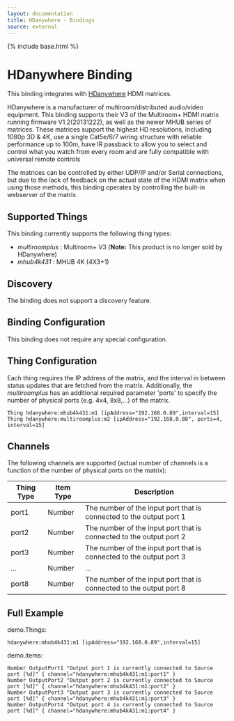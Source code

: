 ```yaml
---
layout: documentation
title: HDanywhere - Bindings
source: external
---
```


<!-- Attention authors: Do not edit directly. Please add your changes to the appropriate source repository -->

{% include base.html %}

# HDanywhere Binding 

This binding integrates with [HDanywhere](http://www.hdanywhere.co.uk) HDMI matrices. 

HDanywhere is a manufacturer of multiroom/distributed audio/video equipment. This binding supports their V3 of the Multiroom+ HDMI matrix running firmware V1.2(20131222), as well as the newer MHUB series of matrices. These matrices support the highest HD resolutions, including 1080p 3D & 4K, use a single Cat5e/6/7 wiring structure with reliable performance up to 100m, have IR passback to allow you to select and control what you watch from every room and are fully compatible with universal remote controls

The matrices can be controlled by either UDP/IP and/or Serial connections, but due to the lack of feedback on the actual state of the HDMI matrix when using those methods, this binding operates by controlling the built-in webserver of the matrix.

## Supported Things

This binding currently supports the following thing types:

* *multiroomplus* : Multiroom+ V3 (**Note:** This product is no longer sold by HDanywhere)
* *mhub4k431* : MHUB 4K (4X3+1)

## Discovery

The binding does not support a discovery feature.

## Binding Configuration

This binding does not require any special configuration.

## Thing Configuration

Each thing requires the IP address of the matrix, and the interval in between status updates that are fetched from the matrix. Additionally, the *multiroomplus* has an additional required parameter 'ports' to specify the number of physical ports (e.g. 4x4, 8x8,...) of the matrix.

```
Thing hdanywhere:mhub4k431:m1 [ipAddress="192.168.0.89",interval=15]
Thing hdanywhere:multiroomplus:m2 [ipAddress="192.168.0.88", ports=4, interval=15]
```

## Channels

The following channels are supported (actual number of channels is a function of the number of physical ports on the matrix):

| Thing Type      |  Item Type    | Description                                                         |
|-----------------|---------------|---------------------------------------------------------------------|
| port1           |  Number       | The number of the input port that is connected to the output port 1 |
| port2           |  Number       | The number of the input port that is connected to the output port 2 |
| port3           |  Number       | The number of the input port that is connected to the output port 3 |
| ...             |  Number       | ...                                                                 |
| port8           |  Number       | The number of the input port that is connected to the output port 8 |


## Full Example

demo.Things:

```
hdanywhere:mhub4k431:m1 [ipAddress="192.168.0.89",interval=15]
```

demo.items:

```
Number OutputPort1 "Output port 1 is currently connected to Source port [%d]" { channel="hdanywhere:mhub4k431:m1:port1" }
Number OutputPort2 "Output port 2 is currently connected to Source port [%d]" { channel="hdanywhere:mhub4k431:m1:port2" }
Number OutputPort3 "Output port 3 is currently connected to Source port [%d]" { channel="hdanywhere:mhub4k431:m1:port3" }
Number OutputPort4 "Output port 4 is currently connected to Source port [%d]" { channel="hdanywhere:mhub4k431:m1:port4" }
```